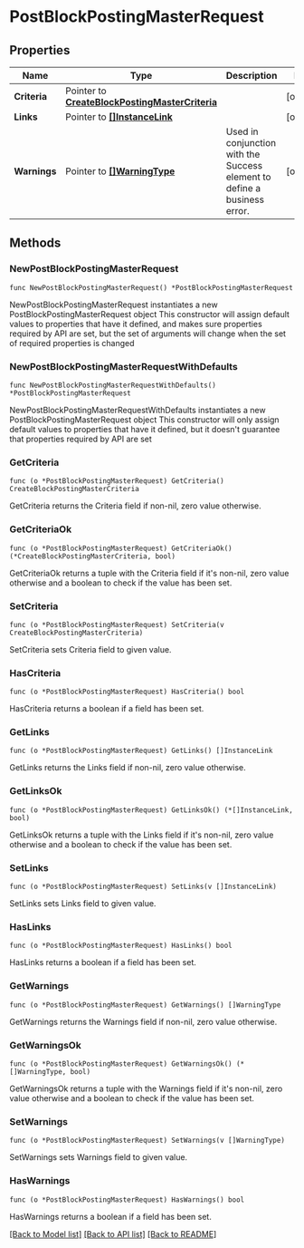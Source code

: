 # PostBlockPostingMasterRequest

## Properties

Name | Type | Description | Notes
------------ | ------------- | ------------- | -------------
**Criteria** | Pointer to [**CreateBlockPostingMasterCriteria**](CreateBlockPostingMasterCriteria.md) |  | [optional] 
**Links** | Pointer to [**[]InstanceLink**](InstanceLink.md) |  | [optional] 
**Warnings** | Pointer to [**[]WarningType**](WarningType.md) | Used in conjunction with the Success element to define a business error. | [optional] 

## Methods

### NewPostBlockPostingMasterRequest

`func NewPostBlockPostingMasterRequest() *PostBlockPostingMasterRequest`

NewPostBlockPostingMasterRequest instantiates a new PostBlockPostingMasterRequest object
This constructor will assign default values to properties that have it defined,
and makes sure properties required by API are set, but the set of arguments
will change when the set of required properties is changed

### NewPostBlockPostingMasterRequestWithDefaults

`func NewPostBlockPostingMasterRequestWithDefaults() *PostBlockPostingMasterRequest`

NewPostBlockPostingMasterRequestWithDefaults instantiates a new PostBlockPostingMasterRequest object
This constructor will only assign default values to properties that have it defined,
but it doesn't guarantee that properties required by API are set

### GetCriteria

`func (o *PostBlockPostingMasterRequest) GetCriteria() CreateBlockPostingMasterCriteria`

GetCriteria returns the Criteria field if non-nil, zero value otherwise.

### GetCriteriaOk

`func (o *PostBlockPostingMasterRequest) GetCriteriaOk() (*CreateBlockPostingMasterCriteria, bool)`

GetCriteriaOk returns a tuple with the Criteria field if it's non-nil, zero value otherwise
and a boolean to check if the value has been set.

### SetCriteria

`func (o *PostBlockPostingMasterRequest) SetCriteria(v CreateBlockPostingMasterCriteria)`

SetCriteria sets Criteria field to given value.

### HasCriteria

`func (o *PostBlockPostingMasterRequest) HasCriteria() bool`

HasCriteria returns a boolean if a field has been set.

### GetLinks

`func (o *PostBlockPostingMasterRequest) GetLinks() []InstanceLink`

GetLinks returns the Links field if non-nil, zero value otherwise.

### GetLinksOk

`func (o *PostBlockPostingMasterRequest) GetLinksOk() (*[]InstanceLink, bool)`

GetLinksOk returns a tuple with the Links field if it's non-nil, zero value otherwise
and a boolean to check if the value has been set.

### SetLinks

`func (o *PostBlockPostingMasterRequest) SetLinks(v []InstanceLink)`

SetLinks sets Links field to given value.

### HasLinks

`func (o *PostBlockPostingMasterRequest) HasLinks() bool`

HasLinks returns a boolean if a field has been set.

### GetWarnings

`func (o *PostBlockPostingMasterRequest) GetWarnings() []WarningType`

GetWarnings returns the Warnings field if non-nil, zero value otherwise.

### GetWarningsOk

`func (o *PostBlockPostingMasterRequest) GetWarningsOk() (*[]WarningType, bool)`

GetWarningsOk returns a tuple with the Warnings field if it's non-nil, zero value otherwise
and a boolean to check if the value has been set.

### SetWarnings

`func (o *PostBlockPostingMasterRequest) SetWarnings(v []WarningType)`

SetWarnings sets Warnings field to given value.

### HasWarnings

`func (o *PostBlockPostingMasterRequest) HasWarnings() bool`

HasWarnings returns a boolean if a field has been set.


[[Back to Model list]](../README.md#documentation-for-models) [[Back to API list]](../README.md#documentation-for-api-endpoints) [[Back to README]](../README.md)


